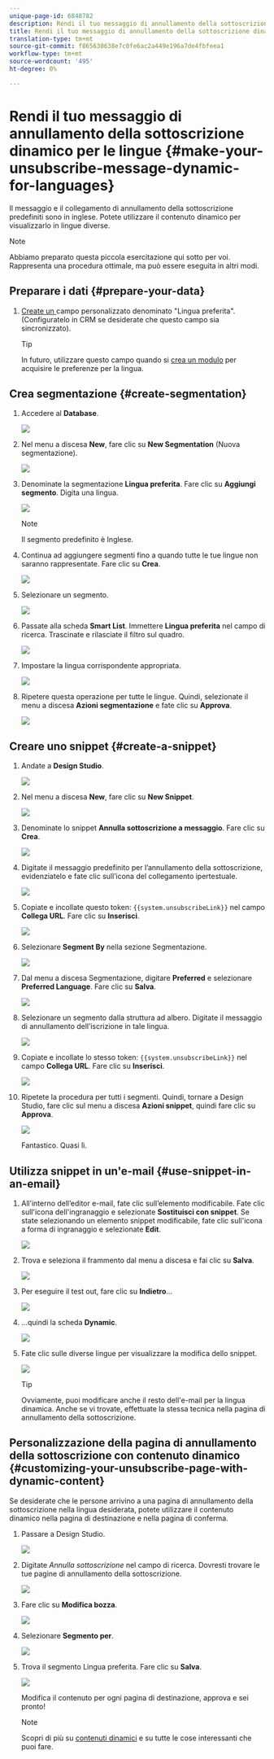 ```yaml
---
unique-page-id: 6848782
description: Rendi il tuo messaggio di annullamento della sottoscrizione dinamico per le lingue - Documenti Marketo - Documentazione prodotto
title: Rendi il tuo messaggio di annullamento della sottoscrizione dinamico per le lingue
translation-type: tm+mt
source-git-commit: f865630638e7c0fe6ac2a449e196a7de4fbfeea1
workflow-type: tm+mt
source-wordcount: '495'
ht-degree: 0%

---
```



# Rendi il tuo messaggio di annullamento della sottoscrizione dinamico per le lingue {#make-your-unsubscribe-message-dynamic-for-languages}

Il messaggio e il collegamento di annullamento della sottoscrizione predefiniti sono in inglese. Potete utilizzare il contenuto dinamico per visualizzarlo in lingue diverse.

>[!NOTE]
>
>Abbiamo preparato questa piccola esercitazione qui sotto per voi. Rappresenta una procedura ottimale, ma può essere eseguita in altri modi.

## Preparare i dati {#prepare-your-data}

1. [Create un ](/help/marketo/product-docs/administration/field-management/create-a-custom-field-in-marketo.md) campo personalizzato denominato &quot;Lingua preferita&quot;. (Configuratelo in CRM se desiderate che questo campo sia sincronizzato).

   >[!TIP]
   >
   >In futuro, utilizzare questo campo quando si [crea un modulo](/help/marketo/product-docs/demand-generation/forms/creating-a-form/create-a-form.md) per acquisire le preferenze per la lingua.

## Crea segmentazione {#create-segmentation}

1. Accedere al **Database**.

   ![](assets/db.png)

1. Nel menu a discesa **New**, fare clic su **New Segmentation** (Nuova segmentazione).

   ![](assets/two.png)

1. Denominate la segmentazione **Lingua preferita**. Fare clic su **Aggiungi segmento**. Digita una lingua.

   ![](assets/image2015-3-9-8-3a33-3a44.png)

   >[!NOTE]
   >
   >Il segmento predefinito è Inglese.

1. Continua ad aggiungere segmenti fino a quando tutte le tue lingue non saranno rappresentate. Fare clic su **Crea**.

   ![](assets/image2015-3-9-8-3a38-3a5.png)

1. Selezionare un segmento.

   ![](assets/image2015-3-9-8-3a38-3a17.png)

1. Passate alla scheda **Smart List**. Immettere **Lingua preferita** nel campo di ricerca. Trascinate e rilasciate il filtro sul quadro.

   ![](assets/six.png)

1. Impostare la lingua corrispondente appropriata.

   ![](assets/seven.png)

1. Ripetere questa operazione per tutte le lingue. Quindi, selezionate il menu a discesa **Azioni segmentazione** e fate clic su **Approva**.

   ![](assets/image2015-3-9-8-3a39-3a36.png)

## Creare uno snippet {#create-a-snippet}

1. Andate a **Design Studio**.

   ![](assets/ds.png)

1. Nel menu a discesa **New**, fare clic su **New Snippet**.

   ![](assets/ten.png)

1. Denominate lo snippet **Annulla sottoscrizione a messaggio**. Fare clic su **Crea**.

   ![](assets/image2015-3-9-8-3a40-3a54.png)

1. Digitate il messaggio predefinito per l’annullamento della sottoscrizione, evidenziatelo e fate clic sull’icona del collegamento ipertestuale.

   ![](assets/image2015-3-9-8-3a41-3a47.png)

1. Copiate e incollate questo token: `{{system.unsubscribeLink}}` nel campo **Collega URL**. Fare clic su **Inserisci**.

   ![](assets/image2015-3-9-8-3a43-3a17.png)

1. Selezionare **Segment By** nella sezione Segmentazione.

   ![](assets/image2015-3-9-8-3a44-3a16.png)

1. Dal menu a discesa Segmentazione, digitare **Preferred** e selezionare **Preferred Language**. Fare clic su **Salva**.

   ![](assets/image2015-3-9-8-3a44-3a32.png)

1. Selezionare un segmento dalla struttura ad albero. Digitate il messaggio di annullamento dell’iscrizione in tale lingua.

   ![](assets/image2015-3-9-8-3a45-3a43.png)

1. Copiate e incollate lo stesso token: `{{system.unsubscribeLink}}` nel campo **Collega URL**. Fare clic su **Inserisci**.

   ![](assets/image2015-3-9-8-3a47-3a4.png)

1. Ripetete la procedura per tutti i segmenti. Quindi, tornare a Design Studio, fare clic sul menu a discesa **Azioni snippet**, quindi fare clic su **Approva**.

   ![](assets/image2015-3-9-8-3a47-3a34.png)

   Fantastico. Quasi lì.

## Utilizza snippet in un&#39;e-mail {#use-snippet-in-an-email}

1. All’interno dell’editor e-mail, fate clic sull’elemento modificabile. Fate clic sull&#39;icona dell&#39;ingranaggio e selezionate **Sostituisci con snippet**. Se state selezionando un elemento snippet modificabile, fate clic sull&#39;icona a forma di ingranaggio e selezionate **Edit**.

   ![](assets/4.1.png)

1. Trova e seleziona il frammento dal menu a discesa e fai clic su **Salva**.

   ![](assets/image2015-3-9-8-3a50-3a16.png)

1. Per eseguire il test out, fare clic su **Indietro**...

   ![](assets/4.3.png)

1. ...quindi la scheda **Dynamic**.

   ![](assets/4.4.png)

1. Fate clic sulle diverse lingue per visualizzare la modifica dello snippet.

   ![](assets/4.5.png)

   >[!TIP]
   >
   >Ovviamente, puoi modificare anche il resto dell&#39;e-mail per la lingua dinamica. Anche se vi trovate, effettuate la stessa tecnica nella pagina di annullamento della sottoscrizione.

## Personalizzazione della pagina di annullamento della sottoscrizione con contenuto dinamico {#customizing-your-unsubscribe-page-with-dynamic-content}

Se desiderate che le persone arrivino a una pagina di annullamento della sottoscrizione nella lingua desiderata, potete utilizzare il contenuto dinamico nella pagina di destinazione e nella pagina di conferma.

1. Passare a Design Studio.

   ![](assets/ds.png)

1. Digitate _Annulla sottoscrizione_ nel campo di ricerca. Dovresti trovare le tue pagine di annullamento della sottoscrizione.

   ![](assets/image2015-3-9-8-3a51-3a53.png)

1. Fare clic su **Modifica bozza**.

   ![](assets/image2015-3-9-8-3a52-3a23.png)

1. Selezionare **Segmento per**.

   ![](assets/image2015-3-9-8-3a52-3a57.png)

1. Trova il segmento Lingua preferita. Fare clic su **Salva**.

   ![](assets/image2015-3-9-8-3a53-3a54.png)

   Modifica il contenuto per ogni pagina di destinazione, approva e sei pronto!

   >[!NOTE]
   >
   >Scopri di più su [contenuti dinamici](/help/marketo/product-docs/personalization/segmentation-and-snippets/segmentation/understanding-dynamic-content.md) e su tutte le cose interessanti che puoi fare.
